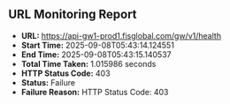 ## URL Monitoring Report

- **URL:** https://api-gw1-prod1.fisglobal.com/gw/v1/health
- **Start Time:** 2025-09-08T05:43:14.124551
- **End Time:** 2025-09-08T05:43:15.140537
- **Total Time Taken:** 1.015986 seconds
- **HTTP Status Code:** 403
- **Status:** Failure
- **Failure Reason:** HTTP Status Code: 403
